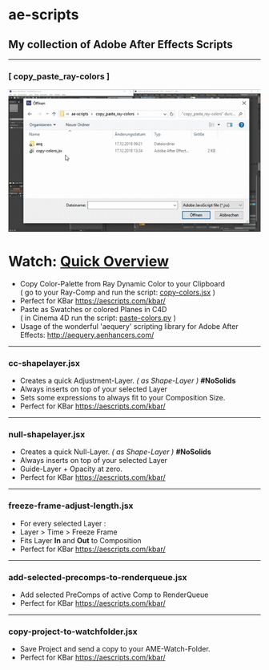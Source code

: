 # ae-scripts
## My collection of Adobe After Effects Scripts
---
### [ copy_paste_ray-colors ]
![<Copy-Paste-RayColors.webm>](./copy_paste_ray-colors/img/Copy-Paste-RayColors.gif)
# Watch: [Quick Overview](https://raw.githubusercontent.com/lasselauch/ae-scripts/master/copy_paste_ray-colors/img/Copy-Paste-RayColors.webm)
+ Copy Color-Palette from Ray Dynamic Color to your Clipboard<br>
( go to your Ray-Comp and run the script: [copy-colors.jsx](./copy_paste_ray-colors/copy-colors.jsx) )
+ Perfect for KBar https://aescripts.com/kbar/
+ Paste as Swatches or colored Planes in C4D<br>
( in Cinema 4D run the script: [paste-colors.py](./copy_paste_ray-colors/paste-colors.py) )
+ Usage of the wonderful 'aequery' scripting library for Adobe After Effects: http://aequery.aenhancers.com/

---
### cc-shapelayer.jsx
+ Creates a quick Adjustment-Layer. _( as Shape-Layer )_ <b>#NoSolids</b></br>
+ Always inserts on top of your selected Layer
+ Sets some expressions to always fit to your Composition Size.</br>
+ Perfect for KBar https://aescripts.com/kbar/

---
### null-shapelayer.jsx
+ Creates a quick Null-Layer. _( as Shape-Layer )_ <b>#NoSolids</b></br>
+ Always inserts on top of your selected Layer
+ Guide-Layer + Opacity at zero.</br>
+ Perfect for KBar https://aescripts.com/kbar/

---
### freeze-frame-adjust-length.jsx
+ For every selected Layer :
+ Layer > Time > Freeze Frame
+ Fits Layer <b>In</b> and <b>Out</b> to Composition
+ Perfect for KBar https://aescripts.com/kbar/

---

### add-selected-precomps-to-renderqueue.jsx
+ Add selected PreComps of active Comp to RenderQueue
+ Perfect for KBar https://aescripts.com/kbar/

---

### copy-project-to-watchfolder.jsx
+ Save Project and send a copy to your AME-Watch-Folder.
+ Perfect for KBar https://aescripts.com/kbar/
